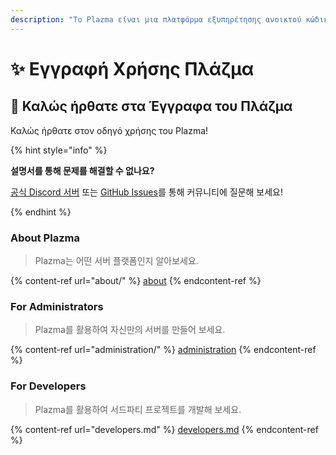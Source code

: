```yaml
---
description: "Το Plazma είναι μια πλατφόρμα εξυπηρέτησης ανοικτού κώδικα για το Minecraft: Java Edition που προσθέτει πειραματική βελτιστοποίηση βασισμένη σε χαρτί και προσαρμοσμένες λειτουργίες παιχνιδιού."
---
```


# ✨ Εγγραφή Χρήσης Πλάζμα

## 👋 Καλώς ήρθατε στα Έγγραφα του Πλάζμα

Καλώς ήρθατε στον οδηγό χρήσης του Plazma!

{% hint style="info" %}

**설명서를 통해 문제를 해결할 수 없나요?**

[공식 Discord 서버](https://discord.gg/MmfC52K8A8) 또는 [GitHub Issues](https://github.com/PlazmaMC/PlazmaBukkit/issues)를 통해 커뮤니티에 질문해 보세요!

{% endhint %}

### About Plazma

> Plazma는 어떤 서버 플랫폼인지 알아보세요.

{% content-ref url="about/" %}
[about](about/)
{% endcontent-ref %}

### For Administrators

> Plazma를 활용하여 자신만의 서버를 만들어 보세요.

{% content-ref url="administration/" %}
[administration](administration/)
{% endcontent-ref %}

### For Developers

> Plazma를 활용하여 서드파티 프로젝트를 개발해 보세요.

{% content-ref url="developers.md" %}
[developers.md](developers.md)
{% endcontent-ref %}
